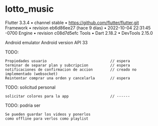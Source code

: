 # lotto_music
Flutter 3.3.4 • channel stable • https://github.com/flutter/flutter.git
Framework • revision eb6d86ee27 (hace 9 días) • 2022-10-04 22:31:45 -0700
Engine • revision c08d7d5efc
Tools • Dart 2.18.2 • DevTools 2.15.0

Android emulator Android version API 33



TODO: 
```
Propiedades usuario                             // espera
terminar de separar plan y subcripcion          // espera
notificaciones de confirmacion de accion        // creado no implementado (websocket)
Reintentar comprar una orden y cancelarla       // espera
```

TODO: solicitud personal 
```
solicitar colores para la app                   // ------
```

TODO: podria ser 
```
Se pueden guardar los videos y ponerlos 
como offline para verlos como playlist    
```